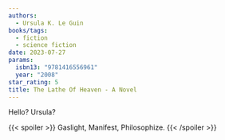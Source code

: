 ```yaml
---
authors:
  - Ursula K. Le Guin
books/tags:
  - fiction
  - science fiction
date: 2023-07-27
params:
  isbn13: "9781416556961"
  year: "2008"
star_rating: 5
title: The Lathe Of Heaven - A Novel
---
```


Hello? Ursula?

<!--more-->

{{< spoiler >}} Gaslight, Manifest, Philosophize. {{< /spoiler >}}
